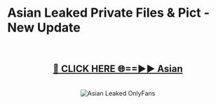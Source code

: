 # Asian Leaked Private Files & Pict - New Update
<br>
<div align="center">
<h2><a href="https://mediafilles.blogspot.com/?title=Asian" rel="nofollow">🔴 CLICK HERE 🌐==►► Asian</a></h2>
<br>
<a href="https://mediafilles.blogspot.com/?title=Asian" rel="nofollow" data-target="animated-image.originalLink"><img src="https://i.ibb.co.com/WyWwxjT/player-gif2.gif" alt="Asian Leaked OnlyFans" style="max-width: 100%; display: inline-block;" data-target="animated-image.originalImage"></a>
</div>
<br>